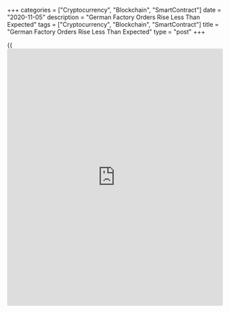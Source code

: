 +++
categories = ["Cryptocurrency", "Blockchain", "SmartContract"]
date = "2020-11-05"
description = "German Factory Orders Rise Less Than Expected"
tags = ["Cryptocurrency", "Blockchain", "SmartContract"]
title = "German Factory Orders Rise Less Than Expected"
type = "post"
+++

{{<iframe id="large-banner" src="https://www.bounty.group/#slide=7.0" width="100%" height="600" scrolling="no" style="border: 0px solid rgb(216, 221, 230); border-radius: 3px;">}}

Germany's manufacturing new orders growth in September was much weaker
than expected, figures from the statistical office Destatis showed on
Thursday.

Factory orders rose a seasonally and [calendar](https://www.fintechee.com/web-trader/) adjusted 0.5 percent
month-on-month in September, while economists had forecast a 2 percent
increase.

The pace of growth slowed sharply from August's 4.9 percent, which was
revised up from 4.5 percent.

Excluding major orders, real new orders in manufacturing rose 4.5
percent from the previous month.

On a year-on-year basis, factory orders decreased a [calendar](https://www.fintechee.com/web-trader/) adjusted
1.9 percent in September after a 1.7 percent fall in August.

For comments and feedback [contact](https://www.playgroundfx.com/contact/): editorial@rtt[news](https://www.letsplayfx.com/blog/forex-news-website/).com

[Economic News][1]

 **What parts of the world are seeing the best (and worst) economic
performances lately? Click[here][2] to check out our [Econ Scorecard][2]
and find out! See up-to-the-moment [ranking](https://www.playgroundfx.com/blog/crypto-exchange-ranking/)s for the best and worst
performers in [GDP][3], [unemployment rate][4], [inflation][5] and much
more.**

   1. www.rtt[news](https://www.letsplayfx.com/blog/forex-news-website/).com/Content/EconomicNews.aspx
   2. www.rtt[news](https://www.letsplayfx.com/blog/forex-news-website/).com/economic-scorecard/world-rank/unemployment-rate/highest-performance.aspx
   3. www.rtt[news](https://www.letsplayfx.com/blog/forex-news-website/).com/economic-scorecard/world-rank/GDP/highest-performance.aspx
   4. www.rtt[news](https://www.letsplayfx.com/blog/forex-news-website/).com/economic-scorecard/world-rank/unemployment-rate/lowest-performance.aspx
   5. www.rtt[news](https://www.letsplayfx.com/blog/forex-news-website/).com/economic-scorecard/world-rank/CPI/highest-performance.aspx